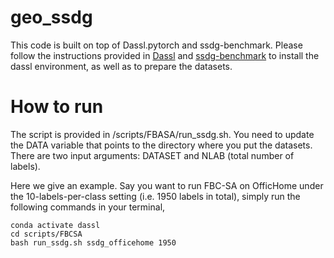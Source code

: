 # geo_ssdg
This code is built on top of Dassl.pytorch and ssdg-benchmark. Please follow the instructions provided in <a href=https://github.com/KaiyangZhou/Dassl.pytorch>Dassl</a> and <a href=https://github.com/KaiyangZhou/ssdg-benchmark>ssdg-benchmark</a> to install the dassl environment, as well as to prepare the datasets.
<h1> How to run </h1>
The script is provided in /scripts/FBASA/run_ssdg.sh. You need to update the DATA variable that points to the directory where you put the datasets. There are two input arguments: DATASET and NLAB (total number of labels).

Here we give an example. Say you want to run FBC-SA on OfficHome under the 10-labels-per-class setting (i.e. 1950 labels in total), simply run the following commands in your terminal,
```
conda activate dassl
cd scripts/FBCSA
bash run_ssdg.sh ssdg_officehome 1950 
```
